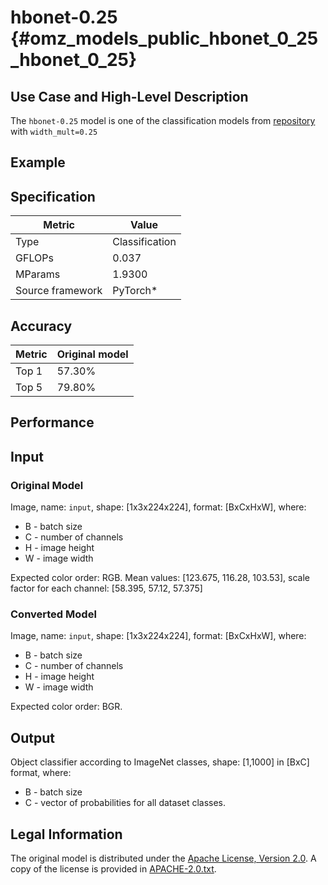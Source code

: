 # hbonet-0.25 {#omz_models_public_hbonet_0_25_hbonet_0_25}

## Use Case and High-Level Description

The `hbonet-0.25` model is one of the classification models from [repository](https://github.com/d-li14/HBONet) with `width_mult=0.25`

## Example

## Specification

| Metric            | Value         |
|-------------------|---------------|
| Type              | Classification|
| GFLOPs            | 0.037         |
| MParams           | 1.9300        |
| Source framework  | PyTorch\*     |

## Accuracy

| Metric | Original model |
| ------ | -------------- |
| Top 1  | 57.30%          |
| Top 5  | 79.80%          |

## Performance

## Input

### Original Model

Image, name: `input`, shape: [1x3x224x224], format: [BxCxHxW], where:

- B - batch size
- C - number of channels
- H - image height
- W - image width

 Expected color order: RGB.
 Mean values: [123.675, 116.28, 103.53], scale factor for each channel: [58.395, 57.12, 57.375]

### Converted Model

Image, name: `input`, shape: [1x3x224x224], format: [BxCxHxW], where:

- B - batch size
- C - number of channels
- H - image height
- W - image width

Expected color order: BGR.

## Output

Object classifier according to ImageNet classes, shape: [1,1000] in [BxC] format, where:

- B - batch size
- C - vector of probabilities for all dataset classes.

## Legal Information

The original model is distributed under the
[Apache License, Version 2.0](https://raw.githubusercontent.com/d-li14/HBONet/master/LICENSE).
A copy of the license is provided in [APACHE-2.0.txt](../licenses/APACHE-2.0.txt).
